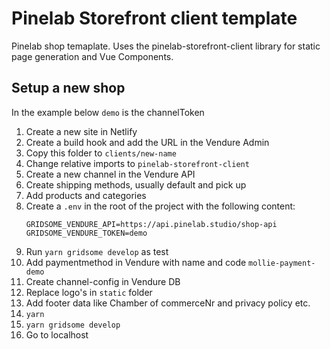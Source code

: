 # Pinelab Storefront client template
Pinelab shop temaplate. Uses the pinelab-storefront-client library for static page generation and Vue Components.

## Setup a new shop
In the example below `demo` is the channelToken
1. Create a new site in Netlify
1. Create a build hook and add the URL in the Vendure Admin
1. Copy this folder to `clients/new-name`
1. Change relative imports to `pinelab-storefront-client`
1. Create a new channel in the Vendure API
1. Create shipping methods, usually default and pick up
1. Add products and categories
1. Create a `.env` in the root of the project with the following content:
    ```
    GRIDSOME_VENDURE_API=https://api.pinelab.studio/shop-api
    GRIDSOME_VENDURE_TOKEN=demo 
    ```
1. Run `yarn gridsome develop` as test
1. Add paymentmethod in Vendure with name and code `mollie-payment-demo`
1. Create channel-config in Vendure DB
1. Replace logo's in `static` folder
1. Add footer data like Chamber of commerceNr and privacy policy etc. 
1. `yarn`
1. `yarn gridsome develop`
1. Go to localhost